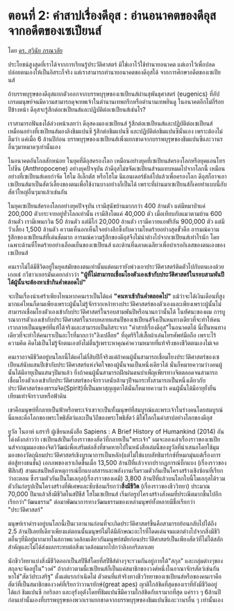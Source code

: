 ตอนที่ 2: คำสาปเรื่องดีอุส : อ่านอนาคตของดีอุส จากอดีตของเซเปียนส์
===
โดย [ดร. สุวินัย ภรณวลัย](https://www.facebook.com/suvinaip/posts/2395884197115374?hc_location=ufi)


ประโยชน์สูงสุดที่เราได้จากการเรียนรู้ประวัติศาสตร์ มิใช่เอาไว้ใช้ทำนายอนาคต แต่เอาไว้เพื่อปลดปล่อยตนเองให้เป็นอิสระก็จริง แต่เราสามารถทำนายอนาคตของดีอุสได้ จากการศึกษาอดีตของเซเปียนส์

ถ้าบรรพบุรุษของดีอุสแยกตัวออกจากบรรพบุรุษของเซเปียนส์ผ่านสุพันธุศาสตร์ (eugenics) ที่อัปเกรดมนุษย์จนมีความสามารถดุจเทพเจ้าในตำนานเทพกรีกหรือตำนานเทพฮินดู ในอนาคตอีกไม่กี่ร้อยปีข้างหน้า 
ดีอุสจะรู้สึกต่อเซเปียนส์และปฎิบัติต่อเซเปียนส์เช่นไร?

เราสามารถฟันธงได้ล่วงหน้าเลยว่า ดีอุสคงมองเซเปียนส์ รู้สึกต่อเซเปียนส์และปฏิบัติต่อเซเปียนส์
เหมือนอย่างที่เซเปียนส์มองลิงชิมแปนซี รู้สึกต่อชิมแปนซี และปฏิบัติต่อชิมแปนซีนั่นเอง  เพราะต้องไม่ลืมว่า แค่เมื่อ 6 ล้านปีก่อน บรรพบุรุษของเซเปียนส์เพิ่งแยกขาดจากบรรพบุรุษของชิมแปนซีและวานรอื่นๆมาหมาดๆเท่านั้นเอง

ในอนาคตอันไกลสักหน่อย ในยุคที่ดีอุสครองโลก เหมือนอย่างยุคที่เซเปียนส์ครองโลกหรือยุคแอนโทรโปซีน (Anthropocene) อย่างยุคปัจจุบัน ถ้าดีอุสไม่ขจัดเซเปียนส์จนแทบหมดไปจากโลกนี้ เหมือนอย่างที่เซเปียนส์เคยกำจัด โฮโม อีเล็กตัส หรือโฮโม นีแอนเดอร์ธัลล์ไปแล้วเพื่อครองโลก ดีอุสก็อาจเอาเซเปียนส์มาเป็นสัตว์เลี้ยงของตนเพื่อใช้งานบางอย่างก็เป็นได้ เพราะที่ผ่านมาเซเปียนส์ก็เคยทำแบบนี้กับสัตว์ใหญ่อื่นๆมาแล้วเช่นกัน

ในยุคเซเปียนส์ครองโลกอย่างยุคปัจจุบัน เรามีสุนัขบ้านมากกว่า 400 ล้านตัว แต่มีหมาป่าแค่ 200,000 ตัวกระจายอยู่ทั่วโลกเท่านั้น เรามีสิงโตแค่ 40,000 ตัว เมื่อเทียบกับแมวตามบ้าน 600 ล้านตัว
เรามีเพนกวิน 50 ล้านตัว แต่มีไก่ 20,000 ล้านตัว เรามีควายแอฟริกัน 900,000 ตัว แต่มีวัวเลี้ยง 1,500 ล้านตัว ความเห็นอกเห็นใจอย่างลึกซึ้งกับความโหดร้ายอย่างสุดขั้วคือ อารมณ์ความรู้สึกของเซเปียนส์ที่เด่นชัดมาก อารมณ์ความรู้สึกของดีอุสจึงไม่น่าต่างไปจากเซเปียนส์เท่าไรนัก โดยเฉพาะด้านที่โหดร้ายอย่างเลือดเย็นของเซเปียนส์ และด้านที่ฉลาดเฉลียวเพื่อบำเรอกิเลสของตนเองของเซเปียนส์

คนเราไม่ได้มีชีวิตอยู่ในยุคสมัยของตนเท่านั้น​ แต่คนเรายังพ่วงเอาประวัติศาสตร์ติดตัวไปกับตนเองด้วยเกอเธ่​ กวีชาวเยอรมันเคยกล่าวว่า **"ผู้ที่ไม่สามารถเชื่อมโยงตัวเองเข้ากับประวัติศาสตร์ในรอบสามพันปีได้​ ผู้นั้นจะต้องหาเช้ากินค่ำตลอดไป"**

จะเป็นเรื่องน่าเศร้าเพียงไหน​หากคนเราเป็นได้แค่ **"คนหาเช้ากินค่ำตลอดไป"** แม้ว่าจะได้เงินเดือนที่สูงมากแค่ไหนก็ตาม​เพียงเพราะผู้นั้นไม่รู้จักรากเหง้าทางประวัติศาสตร์ของตัวเองและเพียงเพราะผู้นั้นไม่สามารถเชื่อมโยงตัวเองเข้ากับประวัติศาสตร์ในรอบสามพันปีหรือนานกว่านั้นได้ ในทัศนะของผม การบูรณาการตัวเองเข้ากับประวัติศาสตร์ในรอบหลายแสนปีของเซเปียนส์​ จึงเป็นหนทางเดียวที่จะทำให้คนเรากลายเป็นมนุษย์ที่แท้ได้จริงและสามารถเป็นอิสระจาก "คำสาปเรื่องดีอุส"ในอนาคตได้ นี่เป็นหนทางเดียวที่จะทำให้คนเราเป็นอะไรที่มากกว่า​"ลิงเปลือย" ที่อุตริ​ริใส่เสื้อผ้า​เล่นโทรศัพท์มือถือ​ เพราะไร้ความคิด​ คิดไม่เป็น​ ไม่รู้จักตนเอง​ยังไม่ตื่นรู้เพราะหาคุณค่าความหมายที่แท้จริงของชีวิตตนเองไม่เจอ

คนเราอาจมีชีวิตอยู่บนโลกนี้ได้แค่ไม่กี่สิบปีก็จริง​ แต่ถ้าคนผู้นั้นสามารถเชื่อมโยงประวัติศาสตร์ของเซเปียนส์นับแสนปี​เข้ากับประวัติศาสตร์แห่งจิตใจของผู้นั้นจนเป็นหนึ่งเดียวได้ นั่นก็หมายความว่าง​คนผู้นั้นได้มีอายุเป็นแสนๆปีมาแล้ว ยิ่งถ้าคนผู้นั้นสามารถฝึกฝนตน​ บำเพ็ญเพียรทางจิต​ตลอดจนสามารถเชื่อมโยงตัวเองเข้ากับประวัติศาสตร์ของจักรวาลนับล้านๆปี​จนกระทั่งสามารถเป็นหนึ่งเดียวกับประวัติศาสตร์ของธรรมจิต​(Spirit)​ ที่เป็นมหาสุญญตาได้นั่นก็หมายความว่า คนผู้นั้นได้มีอายุยั่งยืนเทียมเท่าจักรวาลหรือฟ้าดิน

เขาคือมนุษย์ที่กลายเป็นฟ้าหรือพระเจ้า​ เขาจะเป็นทั้งมนุษย์ที่สมบูรณ์และพระเจ้าในร่างคนโดยสมบูรณ์ นี่แหละคือโลกของพระโพธิสัตว์​และเป็นวิถีของพระโพธิสัตว์ มิใช่โลกในคำสาปอย่างโลกของดีอุส

ยูวัล โนอาห์​ แฮรารี​ ผู้เขียนหนังสือ​ Sapiens : A Brief History of​ ​Humankind (2014) อันโด่งดังกล่าวว่า​ เซเปียนส์เป็นเรื่องราวของสัตว์ที่กลายเป็น​"พระเจ้า" ผมจะลองเล่าเรื่องราวของเซเปียนส์​จากมุมมองของจิตวิวัฒน์​เพื่อเสริมต่อสิ่งที่ขาดหายไปในหนังสือเล่มนี้ของยูวัล​ที่นำเสนอโดยใช้มุมมองของวัตถุนิยมประวัติศาสตร์เชิงบูรณาการเป็นหลัก​ (แต่ไม่ใช่แบบลัทธิมาร์กซ์ที่หมกมุ่นแต่เรื่องการต่อสู้ทางชนชั้น) เอกภพของเราเกิดขึ้นเมื่อ​ 13,500 ล้านปีที่แล้วจากปรากฏการณ์บิ๊กแบ​ง​ (เรื่องราวของฟิสิกส์) สามแสนปี​หลังเหตุการณ์บิ๊กแบ​ง​ สสารและพลังงานเริ่มรวมตัวกันเป็นโครงสร้างเชิงซ้อนที่เรียกว่า​อะตอม​ ซึ่งรวมตัวกันเป็นโมเลกุล​ (เรื่องราวของเคมี) 3,800 ล้านปีที่แล้ว​บนโลกใบนี้​ โมเลกุลได้รวมตัวกันก่อรูปเป็นโครงสร้างที่พิเศษและซับซ้อนเรียกว่า​ **สิ่งมีชีวิต**​ (เรื่องราวของชีววิทยา) ประมาณ​ 70,000 ปีมาแล้ว​สิ่งมีชีวิตในสปีชีส์​ โฮโมเซเปียนส์​ เริ่มก่อรูปโครงสร้างสังคมที่ประณีตมากขึ้นไปอีก​เรียกว่า​ "วัฒนธรรม" ต่อมาพัฒนาการทางวัฒนธรรมของเหล่ามนุษย์ทั้งหลายมีชื่อเรียกว่า​ "ประวัติศาสตร์"

มนุษย์เราดำรงอยู่บนโลกนี้เป็นเวลานานก่อนที่จะเกิดประวัติศาสตร์ขึ้น​ คือ​สามารถย้อนกลับไปได้ถึง​ 2.5 ล้านปีเลยทีเดียว​ เพียงแต่ตอนนั้นมนุษย์ไม่ได้มีลักษณะอะไรที่โดดเด่นจนแตกต่างไปจากสิ่งมีชีวิตอื่นๆที่มีอยู่มากมายในสภาพแวดล้อมเดียวกันมนุษย์สมัยก่อนประวัติศาสตร์​ เป็นเพียงสัตว์ที่ไม่ได้สลักสำคัญ​และไม่ได้ส่งผลกระทบต่อสิ่งแวดล้อมมากไปกว่าลิงกอริลลาเลย 

นักชีววิทยาแบ่งสิ่งมีชีวิตออกเป็นสปีชีส์​โดยที่สปีชีส์ต่างๆจะรวมกันอยู่ภายใต้​"สกุล" และกลุ่มต่างๆของสกุลจะจัดอยู่ใน​"วงศ์" ถ้ากล่าวตามนี้​ เซเปียนส์ก็เป็นแค่สมาชิกของวงศ์หนึ่งในอาณาจักรสัตว์เช่นกัน​ หาใช่​"สัตว์ประเสริฐ" ตั้งแต่แรกกำเนิดไม่ ตัวตนที่แท้จริงทางชีววิทยาของ​เซเปียนส์หรือของคนเราคือสัตว์ที่เป็นสมาชิกของวงศ์ที่เรียกว่า​วานรยักษ์​ (great apes)​ ญาติใกล้ชิดที่สุดของเราที่ยังมีชีวิตอยู่​ได้แก่​ ชิมแปนซี​ กอริลลา​ และอุรังอุตัง​ โดยที่ชิมแปนซีมีความใกล้ชิดกับเรามากที่สุด แค่ราว ๆ​ 6​ ล้านปีก่อนเท่านั้นเองที่บรรพบุรุษของพวกเรา​แยกขาดจากบรรพบุรุษของชิมแปนซีและวานรอื่น ๆ เท่านั้นเอง
<!--stackedit_data:
eyJoaXN0b3J5IjpbMTg4MDgyODUyMSwtMTMxNjgyNzM0N119
-->